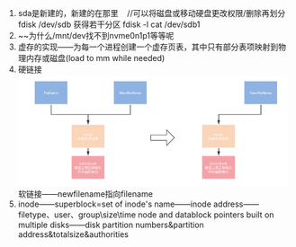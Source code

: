 1.  sda是新建的，新建的在那里    //可以将磁盘或移动硬盘更改权限/删除再划分
	fdisk /dev/sdb 获得若干分区 fdisk -l   cat /dev/sdb1
2.  ~~为什么/mnt/dev找不到nvme0n1p1等等呢
3.  虚存的实现——为每一个进程创建一个虚存页表，其中只有部分表项映射到物理内存或磁盘(load to mm while needed)
4.  硬链接
![b728a5faf091505492d675437a8d013a.png](../../_resources/b728a5faf091505492d675437a8d013a.png)
软链接——newfilename指向filename
5. inode——superblock=set of inode's name——inode address——filetype、user、group\size\time node and datablock pointers
built on multiple disks——disk partition numbers&partition address&totalsize&authorities
